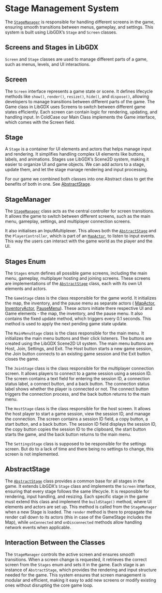 # Stage Management System

The [`StageManager`](https://under-the-oaks.github.io/ColdCase-Client/tech/underoaks/coldcase/stages/StageManager.html)
is responsible for handling different screens in the game, ensuring smooth transitions between menus, gameplay, and
settings. This system is built using LibGDX’s `Stage` and `Screen` classes.

## Screens and Stages in LibGDX

`Screen` and `Stage` classes are used to manage different parts of a game, such as menus, levels,
and UI interactions.

## Screen

The `Screen` interface represents a game state or scene. It defines lifecycle methods like `show()`,
`render()`, `resize()`, `hide()`, and `dispose()`, allowing developers to manage transitions between different parts of
the game. The Game class in LibGDX uses Screens to switch between different game states efficiently. Each screen can
contain logic for rendering, updating, and handling input. In ColdCase our Main Class implements the Game interface,
which comes with the Screen field.

## Stage

A `Stage` is a container for UI elements and actors that helps manage input and rendering. It simplifies
handling complex UI elements like buttons, labels, and animations. Stages use LibGDX’s Scene2D system, making it easier
to organize UI and game objects. We can add actors to a stage, update them, and let the
stage manage rendering and input processing.

<note>
For our game we combined both classes into  one Abstract class to get the benefits of both in one. See <a href="https://under-the-oaks.github.io/ColdCase-Client/tech/underoaks/coldcase/stages/AbstractStage.html">AbstractStage</a>.
</note>

## StageManager

The [`StageManager`](https://under-the-oaks.github.io/ColdCase-Client/tech/underoaks/coldcase/stages/StageManager.html)
class acts as the central controller for screen transitions. It allows the game to switch between different screens,
such as the main menu, gameplay, settings, and multiplayer connection screens.

It also initialises an InputMultiplexer. This allows both the [
`AbstractStage`](https://under-the-oaks.github.io/ColdCase-Client/tech/underoaks/coldcase/stages/AbstractStage.html) and
the `PlayerController`, which is part of an [
`MapActor`](https://under-the-oaks.github.io/ColdCase-Client/tech/underoaks/coldcase/stages/actors/MapActor.html), to
listen to input events. This way the users can interact with the game world as the player and the UI.

## Stages Enum

The `Stages` enum defines all possible game screens, including the main menu, gameplay, multiplayer hosting and
joining screens. These screens are implementations of the [
`AbstractStage`](https://under-the-oaks.github.io/ColdCase-Client/tech/underoaks/coldcase/stages/AbstractStage.html)
class, each with its own UI elements and
actors.

The `GameStage` class is the class responsible for the game world. It initializes the map, the inventory, and the pause
menu as separate actors (
[MapActor](https://under-the-oaks.github.io/ColdCase-Client/tech/underoaks/coldcase/stages/actors/MapActor.html),
[InventoryActor](https://under-the-oaks.github.io/ColdCase-Client/tech/underoaks/coldcase/stages/actors/InventoryActor.html),
[PauseMenu](https://under-the-oaks.github.io/ColdCase-Client/tech/underoaks/coldcase/stages/actors/PauseMenu.html)).
These actors initiate there respective UI and Game elements - the map, the inventory, and the pause menu. It also
contains the fixed update method, which triggers every 0.1 seconds. This method is used to apply the next
pending game state update.

The `MainMenuStage` class is the class responsible for the main menu. It initializes the main menu buttons and their
click listeners. The buttons are created using the LibGDX Scene2D UI system. The main menu buttons are Host, Join,
Settings, and Exit. The Host button starts a new game session, the Join button connects to an existing game session and
the Exit button closes the game.

The `JoinStage` class is the class responsible for the multiplayer connection screen. It allows players to connect to a
game session using a session ID. The screen contains a text field for entering the session ID, a connection status
label, a connect button, and a back button. The connection status label shows whether the player is connected or not.
The connect button triggers the connection process, and the back button returns to the main menu.

The `HostStage` class is the class responsible for the host screen. It allows the host player to start a game session,
view the session ID, and manage the connection. The screen contains a session ID field, a copy button, a start button,
and a back button. The session ID field displays the session ID, the copy button copies the session ID to the clipboard,
the start button starts the game, and the back button returns to the main menu.

The `SettingsStage` class is supposed to be responsible for the settings screen. But do to a lack of time and there
being no settings to change, this screen is not implemented.

## AbstractStage

The [
`AbstractStage`](https://under-the-oaks.github.io/ColdCase-Client/tech/underoaks/coldcase/stages/AbstractStage.html)
class provides a common base for all stages in the game. It extends LibGDX’s `Stage` class and
implements the `Screen` interface, ensuring that every stage follows the same lifecycle. It is responsible for
rendering, input handling, and resizing. Each specific stage in the game must extend this class and implement the
`buildStage()` method, where UI elements and actors are set up. This method is called from the `StageManager` when a new
Stage is loaded. The `render` method is there to propagate the render call down to its actors (this in case of the
GameStage includes the Map), while `onConnected` and `onDisconnected` methods allow handling network events when
applicable.

## Interaction Between the Classes

The `StageManager` controls the active screen and ensures smooth transitions. When a screen change is requested, it
retrieves the correct screen from the `Stages` enum and sets it in the game. Each stage is an instance of
`AbstractStage`, which provides the rendering and input structure needed for the game. This system ensures that screen
management is modular and efficient, making it easy to add new screens or modify existing ones without disrupting the
core game loop.